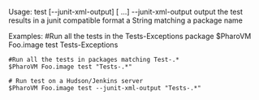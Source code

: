 Usage: test [--junit-xml-output] [<package> ...]	--junit-xml-output    output the test results in a junit compatible format	<package>             a String matching a package name	Examples:	#Run all the tests in the Tests-Exceptions package	$PharoVM Foo.image test Tests-Exceptions		#Run all the tests in packages matching Test-.*	$PharoVM Foo.image test "Tests-.*"		# Run test on a Hudson/Jenkins server	$PharoVM Foo.image test --junit-xml-output "Tests-.*"	